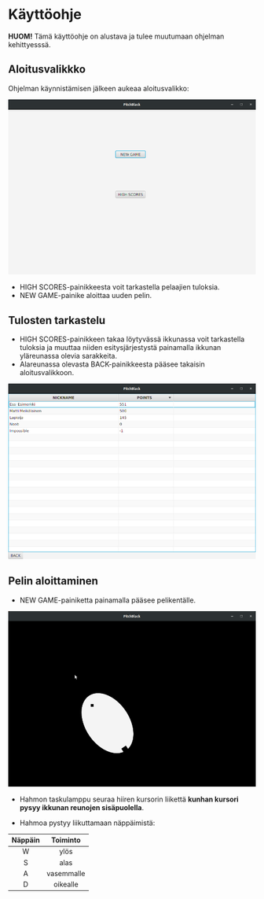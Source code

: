 # Käyttöohje

**HUOM!** Tämä käyttöohje on alustava ja tulee muutumaan ohjelman kehittyesssä.

## Aloitusvalikkko

Ohjelman käynnistämisen jälkeen aukeaa aloitusvalikko:

<img src="https://github.com/JoonaHa/OTM-harjoitustyo/blob/master/dokumentaatio/ScreenShot_Menu.png" width="800">

* HIGH SCORES-painikkeesta voit tarkastella pelaajien tuloksia.
* NEW GAME-painike aloittaa uuden pelin.

## Tulosten tarkastelu
* HIGH SCORES-painikkeen takaa löytyvässä ikkunassa voit tarkastella tuloksia ja muuttaa niiden esitysjärjestystä painamalla ikkunan yläreunassa olevia sarakkeita.
* Alareunassa olevasta BACK-painikkeesta pääsee takaisin aloitusvalikkoon.
<img src="https://github.com/JoonaHa/OTM-harjoitustyo/blob/master/dokumentaatio/ScreenShot_Scores.png.png" width="800">

## Pelin aloittaminen
* NEW GAME-painiketta painamalla pääsee pelikentälle.
<img src="https://github.com/JoonaHa/OTM-harjoitustyo/blob/master/dokumentaatio/ScreenShot_Game.png" width="800">

* Hahmon taskulamppu seuraa hiiren kursorin liikettä **kunhan kursori pysyy ikkunan reunojen sisäpuolella**.

* Hahmoa pystyy liikuttamaan näppäimistä:


|Näppäin | Toiminto |
|:---:|:-----:|
|  W  | ylös |
|  S  | alas |
|  A  | vasemmalle |
| D   | oikealle |
